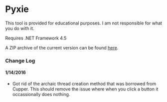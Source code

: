# Pyxie

This tool is provided for educational purposes. I am not responsible for what you do with it.

Requires .NET Framework 4.5

A ZIP archive of the current version can be found [here](https://github.com/cairface/Pyxie/raw/master/Current%20Build/Pyxie.zip).

### Change Log

#### 1/14/2016

* Got rid of the archaic thread creation method that was borrowed from Cupper. This should remove the issue where when you click a button it occassionally does nothing.
